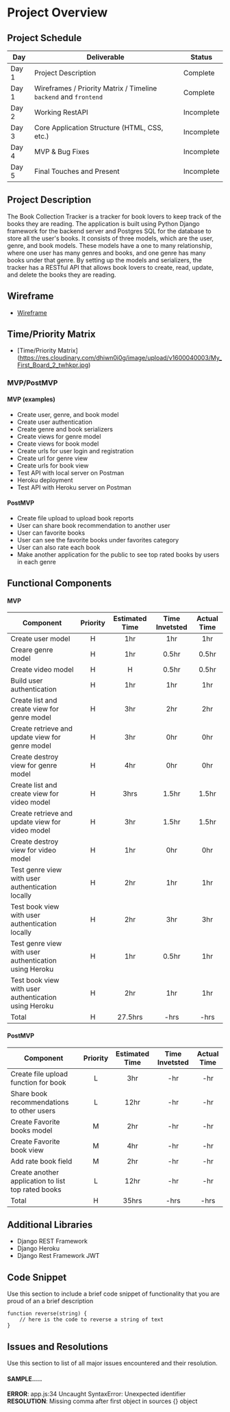 # Project Overview

## Project Schedule

|  Day | Deliverable | Status
|---|---| ---|
|Day 1| Project Description | Complete
|Day 1| Wireframes / Priority Matrix / Timeline `backend` and `frontend`| Complete
|Day 2| Working RestAPI | Incomplete
|Day 3| Core Application Structure (HTML, CSS, etc.) | Incomplete
|Day 4| MVP & Bug Fixes | Incomplete
|Day 5| Final Touches and Present | Incomplete

## Project Description

The Book Collection Tracker is a tracker for book lovers to keep track of the books they are reading. The application is built using Python Django framework for the backend server and Postgres SQL for the database to store all the user's books. It consists of three models, which are the user, genre, and book models. These models have a one to many relationship, where one user has many genres and books, and one genre has many books under that genre. By setting up the models and serializers, the tracker has a RESTful API that allows book lovers to create, read, update, and delete the books they are reading. 

## Wireframe

- [Wireframe](https://res.cloudinary.com/dhiwn0i0g/image/upload/v1600036729/Screen_Shot_2020-09-12_at_11.47.47_AM_fue0tb.png)

## Time/Priority Matrix 
- [Time/Priority Matrix] (https://res.cloudinary.com/dhiwn0i0g/image/upload/v1600040003/My_First_Board_2_twhkpr.jpg)

### MVP/PostMVP 
#### MVP (examples)

- Create user, genre, and book model
- Create user authentication
- Create genre and book serializers
- Create views for genre model
- Create views for book model 
- Create urls for user login and registration
- Create url for genre view
- Create urls for book view
- Test API with local server on Postman
- Heroku deployment
- Test API with Heroku server on Postman

#### PostMVP 

- Create file upload to upload book reports
- User can share book recommendation to another user 
- User can favorite books
- User can see the favorite books under favorites category
- User can also rate each book
- Make another application for the public to see top rated books by users in each genre

## Functional Components
#### MVP

| Component | Priority | Estimated Time | Time Invetsted | Actual Time |
| --- | :---: |  :---: | :---: | :---: |
| Create user model | H | 1hr | 1hr | 1hr|
| Creare genre model | H | 1hr | 0.5hr | 0.5hr|
| Create video model | H | H | 0.5hr | 0.5hr|
| Build user authentication | H | 1hr| 1hr | 1hr |
| Create list and create view for genre model| H | 3hr | 2hr | 2hr|
| Create retrieve and update view for genre model| H | 3hr | 0hr | 0hr|
| Create destroy view for genre model| H | 4hr | 0hr | 0hr|
| Create list and create view for video model | H | 3hrs| 1.5hr | 1.5hr |
| Create retrieve and update view for video model | H | 3hr | 1.5hr | 1.5hr|
| Create destroy view for video model | H | 1hr | 0hr | 0hr|
| Test genre view with user authentication locally| H | 2hr | 1hr | 1hr|
| Test book view with user authentication locally| H | 2hr | 3hr | 3hr|
| Test genre view with user authentication using Heroku| H | 1hr | 0.5hr | 1hr|
| Test book view with user authentication using Heroku| H | 2hr | 1hr | 1hr|
| Total | H | 27.5hrs| -hrs | -hrs |

#### PostMVP

| Component | Priority | Estimated Time | Time Invetsted | Actual Time |
| --- | :---: |  :---: | :---: | :---: |
| Create file upload function for book | L | 3hr | -hr | -hr|
| Share book recommendations to other users | L | 12hr | -hr | -hr|
| Create Favorite books model | M | 2hr | -hr | -hr|
| Create Favorite book view | M | 4hr | -hr | -hr|
| Add rate book field| M | 2hr | -hr | -hr|
| Create another application to list top rated books | L | 12hr | -hr | -hr|
| Total | H | 35hrs| -hrs | -hrs |

## Additional Libraries

- Django REST Framework
- Django Heroku
- Django Rest Framework JWT

## Code Snippet

Use this section to include a brief code snippet of functionality that you are proud of an a brief description  

```
function reverse(string) {
	// here is the code to reverse a string of text
}
```

## Issues and Resolutions
 Use this section to list of all major issues encountered and their resolution.

#### SAMPLE.....
**ERROR**: app.js:34 Uncaught SyntaxError: Unexpected identifier                                
**RESOLUTION**: Missing comma after first object in sources {} object


